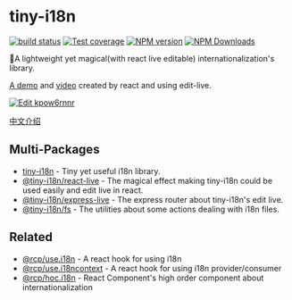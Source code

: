 # tiny-i18n

[![build status](https://img.shields.io/travis/imcuttle/tiny-i18n/master.svg?style=flat-square)](https://travis-ci.org/imcuttle/tiny-i18n)
[![Test coverage](https://img.shields.io/codecov/c/github/imcuttle/tiny-i18n.svg?style=flat-square)](https://codecov.io/github/imcuttle/tiny-i18n?branch=master)
[![NPM version](https://img.shields.io/npm/v/tiny-i18n.svg?style=flat-square)](https://www.npmjs.com/package/tiny-i18n)
[![NPM Downloads](https://img.shields.io/npm/dm/tiny-i18n.svg?style=flat-square&maxAge=43200)](https://www.npmjs.com/package/tiny-i18n)

🎈A lightweight yet magical(with react live editable) internationalization's library.

[A demo](https://imcuttle.github.io/tiny-i18n/) and [video](http://obu9je6ng.bkt.clouddn.com/Jietu20180622-102135-HD.mp4) created by react and using edit-live.

[![Edit kpow6rnnr](https://codesandbox.io/static/img/play-codesandbox.svg)](https://codesandbox.io/s/kpow6rnnr)

[中文介绍](https://imcuttle.github.io/%E5%9C%A8%E7%BA%BF%E7%BC%96%E8%BE%91%E5%9B%BD%E9%99%85%E5%8C%96%E6%96%87%E6%9C%AC)

## Multi-Packages

- [tiny-i18n](packages/tiny-i18n) - Tiny yet useful i18n library.
- [@tiny-i18n/react-live](packages/react-live) - The magical effect making tiny-i18n could be used easily and edit live in react.
- [@tiny-i18n/express-live](packages/express-live) - The express router about tiny-i18n's edit live.
- [@tiny-i18n/fs](packages/fs) - The utilities about some actions dealing with i18n files.

## Related

- [@rcp/use.i18n](https://github.com/imcuttle/rcp/tree/master/packages/use.i18n) - A react hook for using i18n
- [@rcp/use.i18ncontext](https://github.com/imcuttle/rcp/tree/master/packages/use.i18ncontext) - A react hook for using i18n provider/consumer
- [@rcp/hoc.i18n](https://github.com/imcuttle/rcp/tree/master/packages/hoc.i18n) - React Component's high order component about internationalization

